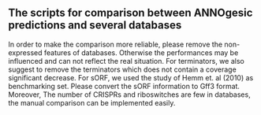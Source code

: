 The scripts for comparison between ANNOgesic predictions and several databases
------------------------------------------------------------------------------

In order to make the comparison more reliable, please remove the non-expressed 
features of databases. Otherwise the performances may be influenced and can 
not reflect the real situation. For terminators, we also suggest to remove the 
terminators which does not contain a coverage significant decrease. For sORF, 
we used the study of Hemm et. al (2010) as benchmarking set. Please convert the 
sORF information to Gff3 format. Moreover, The number of CRISPRs and riboswitches 
are few in databases, the manual comparison can be implemented easily. 

